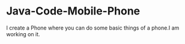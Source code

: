 # Java-Code-Mobile-Phone

I create a Phone where you can do some basic things of a phone.I am working on it.
